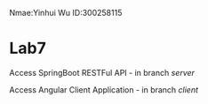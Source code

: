 Nmae:Yinhui Wu
ID:300258115
# Lab7 
Access SpringBoot RESTFul API - in branch *server* 

Access Angular Client Application - in branch *client*
